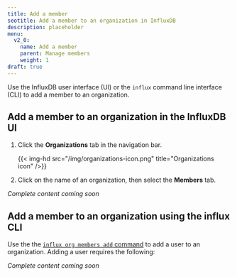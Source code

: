 ```yaml
---
title: Add a member
seotitle: Add a member to an organization in InfluxDB
description: placeholder
menu:
  v2_0:
    name: Add a member
    parent: Manage members
    weight: 1
draft: true
---
```


Use the InfluxDB user interface (UI) or the `influx` command line interface (CLI)
to add a member to an organization.

## Add a member to an organization in the InfluxDB UI

1. Click the **Organizations** tab in the navigation bar.

    {{< img-hd src="/img/organizations-icon.png" title="Organizations icon" />}}

2. Click on the name of an organization, then select the **Members** tab.

_Complete content coming soon_

## Add a member to an organization using the influx CLI

Use the the [`influx org members add` command](/v2.0/reference/cli/influx/org/members/add)
to add a user to an organization. Adding a user requires the following:

_Complete content coming soon_
